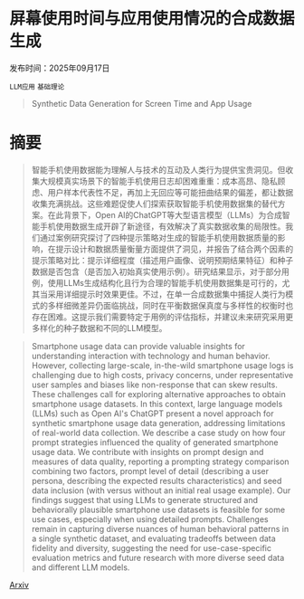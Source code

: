 # 屏幕使用时间与应用使用情况的合成数据生成

发布时间：2025年09月17日

`LLM应用` `基础理论`

> Synthetic Data Generation for Screen Time and App Usage

# 摘要

> 智能手机使用数据能为理解人与技术的互动及人类行为提供宝贵洞见。但收集大规模真实场景下的智能手机使用日志却困难重重：成本高昂、隐私顾虑、用户样本代表性不足，再加上无回应等可能扭曲结果的偏差，都让数据收集充满挑战。这些难题促使人们探索获取智能手机使用数据集的替代方案。在此背景下，Open AI的ChatGPT等大型语言模型（LLMs）为合成智能手机使用数据生成开辟了新途径，有效解决了真实数据收集的局限性。我们通过案例研究探讨了四种提示策略对生成的智能手机使用数据质量的影响，在提示设计和数据质量衡量方面提供了洞见，并报告了结合两个因素的提示策略对比：提示详细程度（描述用户画像、说明预期结果特征）和种子数据是否包含（是否加入初始真实使用示例）。研究结果显示，对于部分用例，使用LLMs生成结构化且行为合理的智能手机使用数据集是可行的，尤其当采用详细提示时效果更佳。不过，在单一合成数据集中捕捉人类行为模式的多样细微差异仍面临挑战，同时在平衡数据保真度与多样性的权衡时也存在困难。这提示我们需要特定于用例的评估指标，并建议未来研究采用更多样化的种子数据和不同的LLM模型。

> Smartphone usage data can provide valuable insights for understanding interaction with technology and human behavior. However, collecting large-scale, in-the-wild smartphone usage logs is challenging due to high costs, privacy concerns, under representative user samples and biases like non-response that can skew results. These challenges call for exploring alternative approaches to obtain smartphone usage datasets. In this context, large language models (LLMs) such as Open AI's ChatGPT present a novel approach for synthetic smartphone usage data generation, addressing limitations of real-world data collection. We describe a case study on how four prompt strategies influenced the quality of generated smartphone usage data. We contribute with insights on prompt design and measures of data quality, reporting a prompting strategy comparison combining two factors, prompt level of detail (describing a user persona, describing the expected results characteristics) and seed data inclusion (with versus without an initial real usage example). Our findings suggest that using LLMs to generate structured and behaviorally plausible smartphone use datasets is feasible for some use cases, especially when using detailed prompts. Challenges remain in capturing diverse nuances of human behavioral patterns in a single synthetic dataset, and evaluating tradeoffs between data fidelity and diversity, suggesting the need for use-case-specific evaluation metrics and future research with more diverse seed data and different LLM models.

[Arxiv](https://arxiv.org/abs/2509.13892)